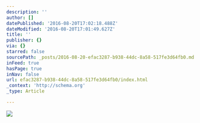 ```yaml
---
description: ''
author: []
datePublished: '2016-08-20T17:02:18.488Z'
dateModified: '2016-08-20T17:01:49.627Z'
title: ''
publisher: {}
via: {}
starred: false
sourcePath: _posts/2016-08-20-efac3287-b938-44dc-8a58-517fe3d64fb0.md
inFeed: true
hasPage: true
inNav: false
url: efac3287-b938-44dc-8a58-517fe3d64fb0/index.html
_context: 'http://schema.org'
_type: Article

---
```

![](https://the-grid-user-content.s3-us-west-2.amazonaws.com/5296901e-6973-4205-8e1f-3724d7829027.jpg)